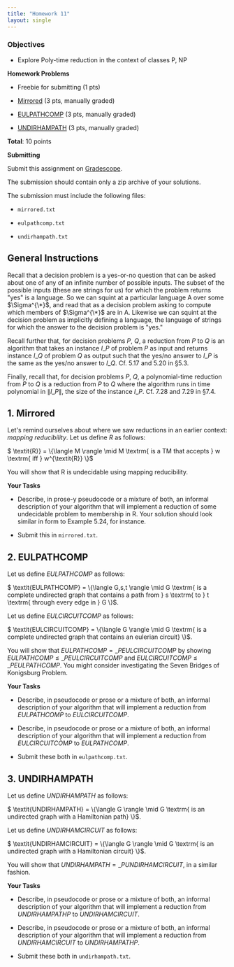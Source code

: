 ```yaml
---
title: "Homework 11"
layout: single
---
```


### Objectives 

  - Explore Poly-time reduction in the context of classes P, NP

**Homework Problems**

* Freebie for submitting (1 pts)

* [Mirrored](#1-mirrored) (3 pts, manually graded)

* [EULPATHCOMP](#2-eulpathcomp) (3 pts, manually graded)

* [UNDIRHAMPATH](#3-undirhampath) (3 pts, manually graded)

**Total**: 10 points

**Submitting**

Submit this assignment on [Gradescope](https://www.gradescope.com).

The submission should contain only a zip archive of your solutions.

The submission must include the following files:

* `mirrored.txt` 

* `eulpathcomp.txt` 

* `undirhampath.txt` 

## General Instructions

Recall that a decision problem is a yes-or-no question that can be
asked about one of any of an infinite number of possible inputs. The
subset of the possible inputs (these are strings for us) for which the
problem returns "yes" is a language. So we can squint at a particular
language A over some $\Sigma^{\*}$, and read that as a decision
problem asking to compute which members of $\Sigma^{\*}$ are in A.
Likewise we can squint at the decision problem as implicitly defining
a language, the language of strings for which the answer to the
decision problem is "yes."

Recall further that, for decision problems $P$, $Q$, a reduction from $P$ to
$Q$ is an algorithm that takes an instance $I\_{P}$ of problem $P$ as
input and returns instance $I\_{Q}$ of problem $Q$ as output such that
the yes/no answer to $I\_{P}$ is the same as the yes/no answer to
$I\_{Q}$. Cf. 5.17 and 5.20 in §5.3. 

Finally, recall that, for decision problems $P$, $Q$, a
polynomial-time reduction from $P$ to $Q$ is a reduction from $P$ to
$Q$ where the algorithm runs in time polynomial in $\|I\_{P}\|$, the
size of the instance $I\_{P}$. Cf. 7.28 and 7.29 in §7.4.

## 1. Mirrored

Let's remind ourselves about where we saw reductions in an earlier
context: _mapping reducibility_. Let us define $R$ as follows: 

 $ \textit{R}} = \\{\langle M \rangle \mid M \textrm{ is a TM that accepts } w \textrm{ iff } w^{\textit{R}} \\}$

You will show that R is undecidable using mapping reducibility. 

**Your Tasks**

* Describe, in prose-y pseudocode or a mixture of both, an informal
  description of your algorithm that will implement a reduction of
  some undecidable problem to membership in R. Your solution should
  look similar in form to Example 5.24, for instance.

* Submit this in `mirrored.txt`. 

## 2. EULPATHCOMP

Let us define $\textit{EULPATHCOMP}$ as follows:

$ \textit{EULPATHCOMP} = \\{\langle G,s,t \rangle \mid G \textrm{ is a complete undirected graph that contains a path from } s \textrm{ to } t \textrm{ through every edge in } G \\}$. 

Let us define $\textit{EULCIRCUITCOMP}$ as follows:

$ \textit{EULCIRCUITCOMP} = \\{\langle G \rangle \mid G \textrm{ is a complete undirected graph that contains an eulerian circuit} \\}$. 

You will show that $\textit{EULPATHCOMP} =\_{P}
\textit{EULCIRCUITCOMP}$ by showing $\textit{EULPATHCOMP} \leq\_{P}
\textit{EULCIRCUITCOMP}$ and $\textit{EULCIRCUITCOMP} \leq\_{P}
\textit{EULPATHCOMP}$. You might consider investigating the Seven
Bridges of Konigsburg Problem.

**Your Tasks**

* Describe, in pseudocode or prose or a mixture of both, an informal
  description of your algorithm that will implement a reduction from
  $\textit{EULPATHCOMP}$ to $\textit{EULCIRCUITCOMP}$.

* Describe, in pseudocode or prose or a mixture of both, an informal
  description of your algorithm that will implement a reduction from
  $\textit{EULCIRCUITCOMP}$ to $\textit{EULPATHCOMP}$.
  
* Submit these both in `eulpathcomp.txt`. 

## 3. UNDIRHAMPATH

Let us define $\textit{UNDIRHAMPATH}$ as follows:

$ \textit{UNDIRHAMPATH} = \\{\langle G \rangle \mid G \textrm{ is an undirected graph with a Hamiltonian path} \\}$. 

Let us define $\textit{UNDIRHAMCIRCUIT}$ as follows:

$ \textit{UNDIRHAMCIRCUIT} = \\{\langle G \rangle \mid G \textrm{ is an undirected graph with a Hamiltonian circuit} \\}$. 

You will show that $\textit{UNDIRHAMPATH} =\_{P}
\textit{UNDIRHAMCIRCUIT}$, in a similar fashion.

**Your Tasks**

* Describe, in pseudocode or prose or a mixture of both, an informal
  description of your algorithm that will implement a reduction from
  $\textit{UNDIRHAMPATHP}$ to $\textit{UNDIRHAMCIRCUIT}$.

* Describe, in pseudocode or prose or a mixture of both, an informal
  description of your algorithm that will implement a reduction from
  $\textit{UNDIRHAMCIRCUIT}$ to $\textit{UNDIRHAMPATHP}$.
  
* Submit these both in `undirhampath.txt`. 
